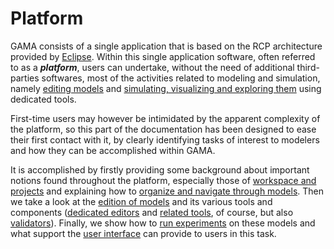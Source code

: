 
# Platform

GAMA consists of a single application that is based on the RCP architecture provided by [Eclipse](http://www.eclipse.org). Within this single application software, often referred to as a _**platform**_, users can undertake, without the need of additional third-parties softwares, most of the activities related to modeling and simulation, namely [editing models](EditingModels.md) and [simulating, visualizing and exploring them](RunningExperiments.md) using dedicated tools.

First-time users may however be intimidated by the apparent complexity of the platform, so this part of the documentation has been designed to ease their first contact with it, by clearly identifying tasks of interest to modelers and how they can be accomplished within GAMA.

It is accomplished by firstly providing some background about important notions found throughout the platform, especially those of [workspace and projects](WorkspaceProjectsAndModels.md) and explaining how to [organize and navigate through models](NavigatingWorkspace.md). Then we take a look at the [edition of models](EditingModels.md) and its various tools and components ([dedicated editors](GamlEditorGeneralities.md) and [related tools](GamlEditorToolbar.md), of course, but also [validators](ValidationOfModels.md)). Finally, we show how to [run experiments](RunningExperiments.md) on these models and what support the [user interface](ExperimentsUserInterface.md) can provide to users in this task.